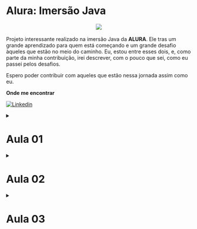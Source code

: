 # Alura: Imersão Java

<p align="center">
<img src="http://img.shields.io/static/v1?label=STATUS&message=EM%20DESENVOLVIMENTO&color=GREEN&style=for-the-badge"/>
</p>

Projeto interessante realizado na imersão Java da **ALURA**. Ele tras um grande aprendizado 
para quem está começando e um grande desafio àqueles que estão no meio do caminho. Eu, 
estou entre esses dois, e, como parte da minha contribuição, irei descrever, com o pouco 
que sei, como eu passei pelos desafios. 

Espero poder contribuir com aqueles que estão nessa jornada assim como eu.

**Onde me encontrar**

[![Linkedin](https://img.shields.io/badge/LinkedIn-0077B5?style=for-the-badge&logo=linkedin&logoColor=white)](https://www.linkedin.com/in/rodrigo-goncalves-650545146/)

<details>
<summary><h1> Aula 01 </h1></summary>

Tudo começa com a consulta em uma API de filmes, a selecionada foi **imdb**, e como ela 
esperado ela cai, com isso utilizamos a **themoviedb**, e alguns colegas disponibilizaram 
algumas outras. 

Eu tive que utilizar um arquivo estático, estou acompanhando a imersão na empresa e 
meu **eclipse** não quer me ajudar, e não quero perder tempo arrumando o problema dele.

Dito isso, vamos ao que interessa. A Chamada via API pode ser vista no arquivo `AppStickerFromApi`.
Realizar a chama é relativamente simples:

Iniciamos criando a *URI* que iremos utilizar

```java
String url = "https://api.mocki.io/v2/549a5d8b/Top250Movies";		
URI uriClient = URI.create(url);
```

**URIS SUJERIDAS**
* https://api.mocki.io/v2/549a5d8b/Top250Movies - Criada por alguns de nossos amigos, 
não me recordo quem.
* https://imdb-api.com/en/API/Top250Movies/ - imdb api top 250 movies, é necessário 
criar uma conta e gerar uma *api key*.
* https://api.themoviedb.org/3/tv/top_rated - themoviedb top rated, é necessário criar 
uma conta e gerar uma *api key*.

Agora criamos um *client* que irá chamar essa *URI*
```java
HttpClient client = HttpClient.newHttpClient();
```

Preparamos a nossa chamada
```java
HttpRequest request = HttpRequest.newBuilder(uriClient).GET().build();
```

E a realizamos com e pegamos somente o "corpo" do retorno:
```java
HttpResponse<String> response = client.send(request, BodyHandlers.ofString());
String responseBody = response.body();
```

O tratamento do retorno foi realizado em um desafio, irei descrevê-lo lá.

## Resumo
1. Criar a URI do serviço que iremos utilizar.
2. Criar um cliente com `HttpClient`.
3. Criar uma requisição com `HttpRequest`.
4. Fazer a requisição com `client.send(request, BodyHandlers.ofString())`.
5. Pegar o *body* do retorno.
6. Tratar o retorno.

<details>
<summary><h2> Desafios aula 01 </h2></summary>

<details>
<summary><h3> Desafio 01 </h3></summary>

<p align="center">
<img src="https://img.shields.io/static/v1?label=ESTATUS&message=N%C3%83O%20INICIADO&color=red&style=for-the-badge"/>
</p>

Consumir o endpoint de filmes mais populares da API do IMDB. Procure também, na 
documentação da API do IMDB, o endpoint que retorna as melhores séries e o que 
retorna as séries mais populares.

</details>

<details>
<summary><h3> Desafio 02 </h3></summary>

<p align="center">
<img src="https://img.shields.io/static/v1?label=ESTATUS&message=FINALIZADO&color=sucess&style=for-the-badge"/>
</p>

Usar sua criatividade para deixar a saída dos dados mais bonitinha: usar emojis 
com código UTF-8, mostrar a nota do filme como estrelinhas, decorar o terminal 
com cores, negrito e itálico usando códigos ANSI, e mais!

**SOLUÇÃO**

Tive alguns problemas com essa demanda, meu terminal não reconhecia os caracteres que 
criam as cores, tive que baixar um plugin para resolver esse problema.

[ANSI Escapes](https://github.com/mihnita/ansi-econsole).

Resolvendo isso, bastou entrar na documentação sujerida pela **Alura**

[ALURA: Decorando terminal cores emojis](https://www.alura.com.br/artigos/decorando-terminal-cores-emojis).

E "codar". Na classe `AppStickerFromFile` criei minhas variáveis que guardarão as cores 
que utilizarei.
```java
final static String NEGRITO = "\u001B[1m";
final static String RESET = "\u001B[0m";
final static String COR_TITULO = "\u001B[38;2;254;181;0m";
final static String FUNDO_TITULO = "\u001B[48;2;234;214;164m";	
final static String COR_LINHA = "\u001B[38;2;178;129;7m";
final static String COR_EMOJI = "\u001B[38;2;164;123;22m";
```

Agora é só brincar com os *prints*
```java
System.out.print(COR_LINHA);
System.out.println("-".repeat(100));  
System.out.print(RESET);

System.out.print(NEGRITO + COR_TITULO);
System.out.print("Título Original:");
System.out.print(RESET + " ");
System.out.print(jsFilme.get("original_title"));

(...)
```

![teminal-pintado](assets/terminal-pintado.png)

</details>

<details>
<summary><h3> Desafio 03 </h3></summary>


<p align="center">
<img src="https://img.shields.io/static/v1?label=ESTATUS&message=FINALIZADO&color=sucess&style=for-the-badge"/>
</p>

Colocar a chave da API do IMDB em algum lugar fora do código como um arquivo 
de configuração (p. ex, um arquivo .properties) ou uma variável de ambiente.

**SOLUÇÃO**

Como eu já resolvi isso com alguns projetos do trabalho, foi relativamente fácil.
Criei a pasta **config** com o arquivo **config.properties** dentro. Neste eu coloquei 
as minhas chaves

```bach
imdb_key = minha-chave-linda
themoviedb_key = minha-chave-linda-dois
```

A classe a baixo abre o arquivo, itera sobre ele pegando todas as entradas e retorna 
um `Map` com as chaves que coloquei no arquivo.

```java
private Map<String, String> getParametrosIntegracao(String nomeArquivoParam) throws Exception {
		if (!nomeArquivoParam.endsWith(".properties")) {
			nomeArquivoParam += ".properties";
		}

		FileInputStream arquivo = new FileInputStream(nomeArquivoParam);
		Properties properties = new Properties();
		properties.load(arquivo);

		Set<Object> keySet = properties.keySet();
		Iterator<Object> iterator = keySet.iterator();
		Map<String, String> parametroMap = new HashMap<String, String>();

		while (iterator.hasNext()) {
			String key = (String) iterator.next();
			parametroMap.put(key, properties.getProperty(key));
		}
		return parametroMap;
	}
```

Existe uma outra classe nesse arquivo que busca por uma *api key* especifica

```java
public void setApiKey(String apiKey) {
		
		File classPath = new File(".");	
		String configPath = classPath.getAbsolutePath() + "/config/";
						
		Map<String, String> properties;
		try {
			properties = getParametrosIntegracao(configPath + "config");
			this.apiKey = properties.get(apiKey);	
		} catch (Exception e) {			
			e.printStackTrace();
		}
		
	}
	
	public String getApiKey() {
		return apiKey;
	}
```

Agora fica simples pegar uma *api key* que está dentro do meu arquivo que configuração, 
basta criar uma instância da classe `UtilProperties`, chamar `setApiKey` passando no 
nome da chave, e buscar o resultado com `getApiKey` 

```java
UtilProperties properties = new UtilProperties();
properties.setApiKey("themoviedb_key");
String url = "https://imdb-api.com/en/API/Top250Movies/" + properties.getApiKey();
```

</details>

<details>
<summary><h3> Desafio 04 </h3></summary>

<p align="center">
<img src="https://img.shields.io/static/v1?label=ESTATUS&message=EM%20DESENVOLVIMENTO&color=important&style=for-the-badge"/>
</p>

Mudar o JsonParser para usar uma biblioteca de parsing de JSON como Jackson ou GSON. 
 
**SOLUÇÃO**

Usei outra biblioteca a *simple parser*

[Exemplo de utilização da biblioteca](https://www.geeksforgeeks.org/parse-json-java/)

Para resolver esse problema criei uma classe `UtilJson` para fazer os tratamentos necessário. 
Lembre-se: **Estou utilizando um arquivo .json pois não estou conseguindo chamar apis 
no meu serviço**

Dito isso. Na classe existe um método que é responsavel por abrir o arquivo .json e 
retornar um **JSONArray**

```java
public JSONArray getArquivoJson(String arquivo) {
		JSONArray jsResult = new JSONArray();
		String pathJsonFile = this.absPath + File.separator + "base-dados" + File.separator + arquivo + ".json";
		
		try {
			Object obj = new JSONParser().parse(new FileReader(pathJsonFile));
			JSONObject jo = (JSONObject) obj;
			
			jsResult = (JSONArray) jo.get("results");
						
		} catch (FileNotFoundException e) {			
			e.printStackTrace();
		} catch (IOException e) {			
			e.printStackTrace();
		} catch (ParseException e) {			
			e.printStackTrace();
		}
		
		return jsResult;
	}
```

</details>

<details>
<summary><h3> Desafio 05 </h3></summary>

<p align="center">
<img src="https://img.shields.io/static/v1?label=ESTATUS&message=N%C3%83O%20INICIADO&color=red&style=for-the-badge"/>
</p>


Desafio supremo: criar alguma maneira para você dar uma avaliação ao filme, puxando de 
algum arquivo de configuração OU pedindo a avaliação para o usuário digitar no terminal. 

</details>
   
</details>
</details>

<details>
<summary><h1> Aula 02 </h1></summary>

<details>
<summary><h2> Desafios aula 02 </h2></summary>

<details>
<summary><h3> Desafio 01 </h3></summary>

<p align="center">
<img src="https://img.shields.io/static/v1?label=ESTATUS&message=N%C3%83O%20INICIADO&color=red&style=for-the-badge"/>
</p>

Ler a documentação da classe abstrata InputStream.

</details>
<details>
<summary><h3> Desafio 02 </h3></summary>

<p align="center">
<img src="https://img.shields.io/static/v1?label=ESTATUS&message=N%C3%83O%20INICIADO&color=red&style=for-the-badge"/>
</p>

Centralizar o texto na figurinha.

</details>
<details>
<summary><h3> Desafio 02 </h3></summary>

<p align="center">
<img src="https://img.shields.io/static/v1?label=ESTATUS&message=N%C3%83O%20INICIADO&color=red&style=for-the-badge"/>
</p>

Fazer um pacote no Whatsapp e/ou Telegram com as suas próprias figurinhas!

</details>
<details>
<summary><h3> Desafio 04 </h3></summary>

<p align="center">
<img src="https://img.shields.io/static/v1?label=ESTATUS&message=N%C3%83O%20INICIADO&color=red&style=for-the-badge"/>
</p>

Criar diretório de saída das imagens, se ainda não existir.

</details>
<details>
<summary><h3> Desafio 05 </h3></summary>

<p align="center">
<img src="https://img.shields.io/static/v1?label=ESTATUS&message=N%C3%83O%20INICIADO&color=red&style=for-the-badge"/>
</p>

Colocar outra fonte como a Comic Sans ou a Impact, a fonte usada em memes.

</details>
<details>
<summary><h3> Desafio 06 </h3></summary>

<p align="center">
<img src="https://img.shields.io/static/v1?label=ESTATUS&message=N%C3%83O%20INICIADO&color=red&style=for-the-badge"/>
</p>

Colocar uma imagem de você que está fazendo esse curso sorrindo, fazendo joinha!

</details>
<details>
<summary><h3> Desafio 07 </h3></summary>

<p align="center">
<img src="https://img.shields.io/static/v1?label=ESTATUS&message=N%C3%83O%20INICIADO&color=red&style=for-the-badge"/>
</p>

Colocar contorno (outline) no texto da imagem.

</details>
<details>
<summary><h3> Desafio 08 </h3></summary>

<p align="center">
<img src="https://img.shields.io/static/v1?label=ESTATUS&message=N%C3%83O%20INICIADO&color=red&style=for-the-badge"/>
</p>

Tratar as imagens retornadas pela API do IMDB para pegar uma imagem maior ao invés 
dos thumbnails. Opções: pegar a URL da imagem e remover o trecho mostrado durante a aula. 
ou consumir o endpoint de posters da API do IMDB (mais trabalhoso), tratando o JSON retornado. 

</details>
<details>
<summary><h3> Desafio 09 </h3></summary>

<p align="center">
<img src="https://img.shields.io/static/v1?label=ESTATUS&message=N%C3%83O%20INICIADO&color=red&style=for-the-badge"/>
</p>

Fazer com que o texto da figurinha seja personalizado de acordo com as classificações do IMDB. 

</details>
<details>
<summary><h3> Desafio 10 </h3></summary>

<p align="center">
<img src="https://img.shields.io/static/v1?label=ESTATUS&message=N%C3%83O%20INICIADO&color=red&style=for-the-badge"/>
</p>

Desafio supremo usar alguma biblioteca de manipulação de imagens como OpenCV pra 
extrair imagem principal e contorná-la.

</details>

</details>
</details>

<details>
<summary><h1> Aula 03 </h1></summary>

Consumir API da nasa, criar uma API key 

Cliente Http -> String Body

Extrator De Conteúdo -> Nasa IMDb The Movie Db

Conteudo

Alterar o gerar figurinha para aqueles que não possuem foto.

## Desafios aula 03

### Desafio 01
Transformar a classe que representa os conteúdos em um Record, disponível a partir 
do Java 16

**SOLUÇÃO**

Para realizar essa demanda utilizei como referência esse [link](https://www.tutorialspoint.com/java16/java16_record.htm).

A solução foi bem simples. Basta alterar o tipo de classe para record, e remover a visibilidade 
dos atribrutos, dessa forma nosso record ficara:
```java
public record Conteudo(
		
		String titulo,
		String urlImagem,
		String voto
	) {}
```

Em nossa classe main, basta chamar o atributo pelo nome e não pelo get

```java
InputStream inputStream;	
inputStream = new URL(conteudo.urlImagem()).openStream();
String nomeArquivo = conteudo.titulo().replace(":", " -");
String voto = conteudo.voto();
```

**DESAFIO CONCLUÍDO COM SUCESSO**

### Desafio 02
Criar as suas próprias exceções e usá-las na classe que implementa o cliente HTTP

**SOLUÇÃO**

Não cheguei à esse curso na **Alura**, mas bora tentar alguma coisa. Para isso tomarei 
a [resposta no stakoverflow](https://pt.stackoverflow.com/questions/71670/como-criar-uma-exception-exce%C3%A7%C3%A3o-customizada-em-java)
como base.

Bem, dado a meu baixo conhecimento no assunto, fiz algo bem simples. Creie a classe  
**TrataExecoes**, e coloquei dois métodos dentro dela.

```java
public class TrataExecoes extends RuntimeException{
	
	private static final long serialVersionUID = 1149241039409861914L;
	
	
    public TrataExecoes(String msg){
        super(msg);
    }
    
    public TrataExecoes(String msg, Throwable cause){
        super(msg, cause);
    }

}
```

E a usei no `catch` da classe **ClienteHttp**
```java
} catch (IOException | InterruptedException e) {	
	throw new TrataExecoes("Algo De Errado Não Está Certo" , e);									
} 	
```

**DESAFIO CONCLUÍDO COM SUCESSO**

### Desafio 03
Usar recursos do Java 8 e posterior, como Streams e Lambdas, para mapear uma lista 
em uma outra

**SOLUÇÃO**

Apliquei essa técnica em várias partes do código. A ideia é simples, pega o objeto que 
é uma lista, seleciona o método `forEach` dele, esse método irá percorrer todos os elementos 
do objeto e aplicar uma função que criamos em tempo de execução. No meu caso essa função 
adicionrá um conteudo na minha lista.

```java
public List<Conteudo> extraiConteudosNasa(Object json){
		
		JSONArray jsonArray = (JSONArray) json;	
		
		List<Conteudo> conteudos = new ArrayList<>();
		
		jsonArray.forEach((elemento) -> {
			JSONObject conteudo = (JSONObject) elemento;
			conteudos.add(
					new Conteudo(conteudo.get("title").toString(), 
							     conteudo.get("url").toString())
					);
			
		});
		
		return conteudos;
		
	}
```

**DESAFIO CONCLUÍDO COM SUCESSO**

### Desafio 04
Criar uma Enum que une, como configurações, a URL da API e o extrator utilizado

**SOLUÇÃO**

Para entender melhor o que foi feito, ler o [artigo](https://receitasdecodigo.com.br/java/enum-no-java)

Na minha implentação, criei o `enun` **ArquivoJson**
```java
public enum ArquivosJson {
	THE_MOVIE_DB("themoviedb-topRated"),
	NASA("nasa-apod");
	
	private String nomeArquivo;
	
	private ArquivosJson(String nomeArquivo) {
		this.nomeArquivo = nomeArquivo;
	}
	
	public String getNomeArquivo() {
		return this.nomeArquivo;
	}

}
```

E em minha classe **AppStickerFromFile** o utilizei da seguinte forma:
```java
String arquivosJson = ArquivosJson.THE_MOVIE_DB.getNomeArquivo();
Object json = utilJson.getArquivoJson(arquivosJson);
```

**DESAFIO CONCLUÍDO COM SUCESSO**

### Desafio 05
Desafio supremo: consumir outras APIs que contém imagens, como a da Marvel, que é 
bem diferente. Repositório com APIs públicas: [clique aqui](https://github.com/public-apis/public-apis).

<details>

